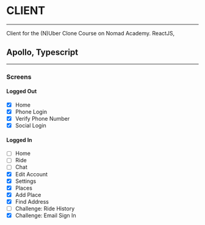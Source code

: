 # CLIENT

---

Client for the (N)Uber Clone Course on Nomad Academy. ReactJS, 

## Apollo, Typescript

---

### Screens

#### Logged Out

- [x] Home
- [x] Phone Login
- [x] Verify Phone Number
- [x] Social Login

#### Logged In

- [ ] Home
- [ ] Ride
- [ ] Chat
- [x] Edit Account
- [x] Settings
- [x] Places
- [x] Add Place
- [x] Find Address
- [ ] Challenge: Ride History
- [x] Challenge: Email Sign In
